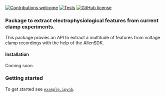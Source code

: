 <!-- [![PyPI version]()]() -->
<!-- [![codecov]()]() -->
<!-- [![DOI]()]() -->
[![Contributions welcome](https://img.shields.io/badge/contributions-welcome-brightgreen.svg?style=flat)](https://github.com/berenslab/py_ephys/blob/main/CONTRIBUTING.md)
[![Tests](https://github.com/berenslab/py_ephys/workflows/Tests/badge.svg?branch=main)](https://github.com/berenslab/py_ephys/actions)
[![GitHub license](https://img.shields.io/github/license/berenslab/py_ephys)](https://github.com/berenslab/py_ephys/blob/main/LICENSE.txt)


### Package to extract electrophysiological features from current clamp experiments.

This package provies an API to extract a multitude of features from voltage clamp recordings with the help of the AllenSDK. 

#### Installation
Coming soon.

### Getting started
To get started see [`example.ipynb`](./example.ipynb).